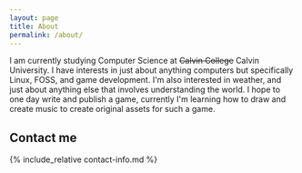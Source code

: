 ```yaml
---
layout: page
title: About
permalink: /about/
---
```


I am currently studying Computer Science at ~~Calvin College~~ Calvin University. I have interests in just about anything computers but specifically Linux, FOSS, and game development. I'm also interested in weather, and just about anything else that involves understanding the world. I hope to one day write and publish a game, currently I'm learning how to draw and create music to create original assets for such a game.

## Contact me

{% include_relative contact-info.md %}